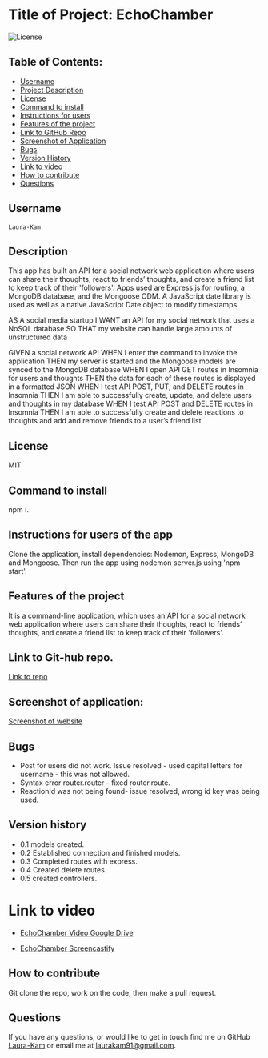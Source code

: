 # Title of Project: EchoChamber

![License](https://img.shields.io/badge/license-MIT-blue.svg)

## Table of Contents:

- [Username](#username)
- [Project Description](#description)
- [License](#license)
- [Command to install](#command-to-install)
- [Instructions for users](#instructions-for-users-of-the-app)
- [Features of the project](#features-of-the-project)
- [Link to GitHub Repo](#Link-to-Git-hub-repo.)
- [Screenshot of Application](#Screenshot-of-Application)
- [Bugs](#bugs)
- [Version History](#Version-history)
- [Link to video](#Link-to-video)
- [How to contribute](#how-to-contribute)
- [Questions](#questions)

## Username

    Laura-Kam

## Description

This app has built an API for a social network web application where users can share their thoughts, react to friends’ thoughts, and create a friend list to keep track of their 'followers'. Apps used are Express.js for routing, a MongoDB database, and the Mongoose ODM. A JavaScript date library is used as well as a native JavaScript Date object to modify timestamps.

AS A social media startup
I WANT an API for my social network that uses a NoSQL database
SO THAT my website can handle large amounts of unstructured data

GIVEN a social network API
WHEN I enter the command to invoke the application
THEN my server is started and the Mongoose models are synced to the MongoDB database
WHEN I open API GET routes in Insomnia for users and thoughts
THEN the data for each of these routes is displayed in a formatted JSON
WHEN I test API POST, PUT, and DELETE routes in Insomnia
THEN I am able to successfully create, update, and delete users and thoughts in my database
WHEN I test API POST and DELETE routes in Insomnia
THEN I am able to successfully create and delete reactions to thoughts and add and remove friends to a user’s friend list

## License

MIT

## Command to install

npm i.

## Instructions for users of the app

Clone the application, install dependencies: Nodemon, Express, MongoDB and Mongoose. Then run the app using nodemon server.js using 'npm start'.

## Features of the project

It is a command-line application, which uses an API for a social network web application where users can share their thoughts, react to friends’ thoughts, and create a friend list to keep track of their 'followers'.

## Link to Git-hub repo.

[Link to repo](https://github.com/Laura-Kam/EchoChamber/)

## Screenshot of application:

[Screenshot of website](https://github.com/Laura-Kam/EchoChamber/issues/1#issue-1437389159)

## Bugs

- Post for users did not work. Issue resolved - used capital letters for username - this was not allowed.
- Syntax error router.router - fixed router.route.
- ReactionId was not being found- issue resolved, wrong id key was being used.

## Version history

- 0.1 models created.
- 0.2 Established connection and finished models.
- 0.3 Completed routes with express.
- 0.4 Created delete routes.
- 0.5 created controllers.

# Link to video

- [EchoChamber Video Google Drive](https://drive.google.com/file/d/1quPyr04qlECHEYnzyIK2_QDlDc064rSl/view)

- [EchoChamber Screencastify](https://watch.screencastify.com/v/WmSWJcROgn9cd9LAN12u)

## How to contribute

Git clone the repo, work on the code, then make a pull request.

## Questions

If you have any questions, or would like to get in touch find me on GitHub [Laura-Kam](https://github.com/Laura-Kam)
or email me at laurakam91@gmail.com.
